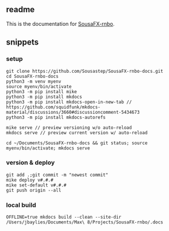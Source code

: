 ## readme

This is the documentation for [SousaFX-rnbo](https://github.com/Sousastep/SousaFX-rnbo).

## snippets

### setup
```
git clone https://github.com/Sousastep/SousaFX-rnbo-docs.git
cd SousaFX-rnbo-docs
python3 -m venv myenv
source myenv/bin/activate
python3 -m pip install mike
python3 -m pip install mkdocs
python3 -m pip install mkdocs-open-in-new-tab // https://github.com/squidfunk/mkdocs-material/discussions/3660#discussioncomment-5434673
python3 -m pip install mkdocs-autorefs

mike serve // preview versioning w/o auto-reload
mkdocs serve // preview current version w/ auto-reload

cd ~/Documents/SousaFX-rnbo-docs && git status; source myenv/bin/activate; mkdocs serve
```

### version & deploy
```
git add .;git commit -m "newest commit"
mike deploy v#.#.#
mike set-default v#.#.#
git push origin --all
```

### local build
```
OFFLINE=true mkdocs build --clean --site-dir /Users/jbaylies/Documents/Max\ 8/Projects/SousaFX-rnbo/.docs 
```